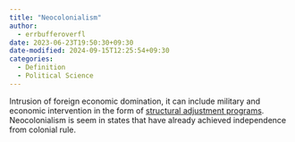 ```yaml
---
title: "Neocolonialism"
author:
  - errbufferoverfl
date: 2023-06-23T19:50:30+09:30
date-modified: 2024-09-15T12:25:54+09:30
categories:
  - Definition
  - Political Science
---
```


Intrusion of foreign economic domination, it can include military and economic intervention in the form of [structural adjustment programs](structural-adjustment-programs.md). Neocolonialism is seem in states that have already achieved independence from colonial rule.
